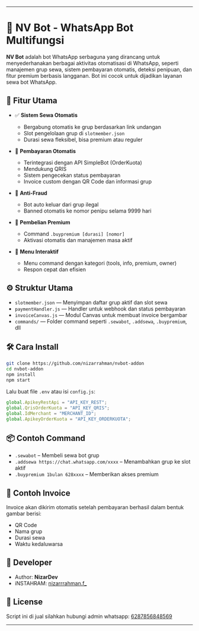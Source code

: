
---

# 🤖 NV Bot - WhatsApp Bot Multifungsi

**NV Bot** adalah bot WhatsApp serbaguna yang dirancang untuk menyederhanakan berbagai aktivitas otomatisasi di WhatsApp, seperti manajemen grup sewa, sistem pembayaran otomatis, deteksi penipuan, dan fitur premium berbasis langganan. Bot ini cocok untuk dijadikan layanan sewa bot WhatsApp.

## 🚀 Fitur Utama

- ✅ **Sistem Sewa Otomatis**
  - Bergabung otomatis ke grup berdasarkan link undangan
  - Slot pengelolaan grup di `slotmember.json`
  - Durasi sewa fleksibel, bisa premium atau reguler

- 💸 **Pembayaran Otomatis**
  - Terintegrasi dengan API SimpleBot (OrderKuota)
  - Mendukung QRIS
  - Sistem pengecekan status pembayaran
  - Invoice custom dengan QR Code dan informasi grup

- 🚫 **Anti-Fraud**
  - Bot auto keluar dari grup ilegal
  - Banned otomatis ke nomor penipu selama 9999 hari

- 🛒 **Pembelian Premium**
  - Command `.buypremium [durasi] [nomor]`
  - Aktivasi otomatis dan manajemen masa aktif

- 📑 **Menu Interaktif**
  - Menu command dengan kategori (tools, info, premium, owner)
  - Respon cepat dan efisien

## ⚙️ Struktur Utama

- `slotmember.json` — Menyimpan daftar grup aktif dan slot sewa
- `paymentHandler.js` — Handler untuk webhook dan status pembayaran
- `invoiceCanvas.js` — Modul Canvas untuk membuat invoice bergambar
- `commands/` — Folder command seperti `.sewabot`, `.addsewa`, `.buypremium`, dll

## 🛠️ Cara Install

```bash
git clone https://github.com/nizarrahman/nvbot-addon
cd nvbot-addon
npm install
npm start
```

Lalu buat file `.env` atau isi `config.js`:

```js
global.ApikeyRestApi = "API_KEY_REST";
global.QrisOrderKuota = "API_KEY_QRIS";
global.IdMerchant = "MERCHANT_ID";
global.ApikeyOrderKuota = "API_KEY_ORDERKUOTA";
```

## 📦 Contoh Command

- `.sewabot` – Membeli sewa bot grup
- `.addsewa https://chat.whatsapp.com/xxxx` – Menambahkan grup ke slot aktif
- `.buypremium 1bulan 628xxxx` – Memberikan akses premium

## 📸 Contoh Invoice

Invoice akan dikirim otomatis setelah pembayaran berhasil dalam bentuk gambar berisi:
- QR Code
- Nama grup
- Durasi sewa
- Waktu kedaluwarsa

## 👤 Developer

- Author: **NizarDev**
- iNSTAHRAM: [nizarrrahman.f_](https://instagram.com/nizarrrahman.f_)

## 📄 License

Script ini di jual silahkan hubungi admin
whatsapp: [6287856848569](https://wa.me/6287856848569)

---
